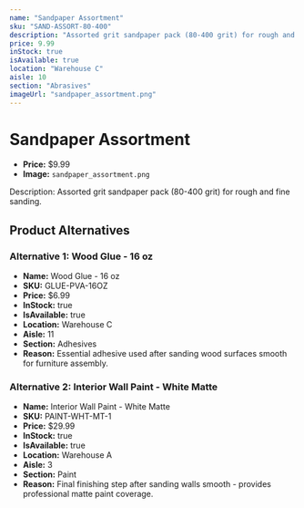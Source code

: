 ```yaml
---
name: "Sandpaper Assortment"
sku: "SAND-ASSORT-80-400"
description: "Assorted grit sandpaper pack (80-400 grit) for rough and fine sanding."
price: 9.99
inStock: true
isAvailable: true
location: "Warehouse C"
aisle: 10
section: "Abrasives"
imageUrl: "sandpaper_assortment.png"
---
```


# Sandpaper Assortment

- **Price:** $9.99
- **Image:** `sandpaper_assortment.png`

Description: Assorted grit sandpaper pack (80-400 grit) for rough and fine sanding.

## Product Alternatives

### Alternative 1: Wood Glue - 16 oz

- **Name:** Wood Glue - 16 oz
- **SKU:** GLUE-PVA-16OZ
- **Price:** $6.99
- **InStock:** true
- **IsAvailable:** true
- **Location:** Warehouse C
- **Aisle:** 11
- **Section:** Adhesives
- **Reason:** Essential adhesive used after sanding wood surfaces smooth for furniture assembly.

### Alternative 2: Interior Wall Paint - White Matte

- **Name:** Interior Wall Paint - White Matte
- **SKU:** PAINT-WHT-MT-1
- **Price:** $29.99
- **InStock:** true
- **IsAvailable:** true
- **Location:** Warehouse A
- **Aisle:** 3
- **Section:** Paint
- **Reason:** Final finishing step after sanding walls smooth - provides professional matte paint coverage.
